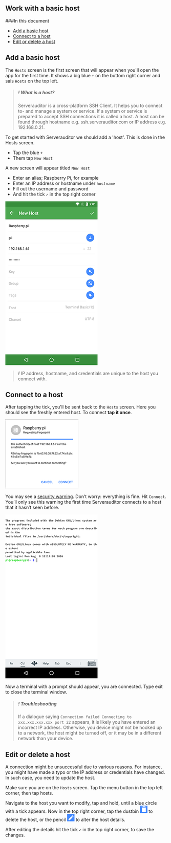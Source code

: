 ## Work with a basic host

###In this document
* [Add a basic host](#add-a-basic-host)
* [Connect to a host](#connect-to-a-host)
* [Edit or delete a host](#edit-or-delete-a-host)

## Add a basic host

The `Hosts` screen is the first screen that will appear when you'll open the app for the first time. It shows a big blue `+` on the bottom right corner and sais `Hosts` on the top left.

> ##### ***!*** What is a host?
> Serverauditor is a cross-platform SSH Client. It helps you to connect to- and manage a system or service. If a system or service is prepared to accept SSH connections it is called a host. A host can be found through hostname e.g. ssh.serverauditor.com or IP address e.g. 192.168.0.21. 

To get started with Serverauditor we should add a 'host'. This is done in the Hosts screen.
* Tap the blue `+`
* Them tap `New Host`

A new screen will appear titled `New Host`
* Enter an alias; Raspberry Pi, for example
* Enter an IP address or hostname under `hostname`
* Fill out the username and password
* And hit the tick `✓` in the top right corner 

![New Host](images/host01.png)

> ***!*** IP address, hostname, and credentials are unique to the host you connect with.

## Connect to a host

After tapping the tick, you'll be sent back to the `Hosts` screen. Here you should see the freshly entered host. To connect **tap it once**. 

![Requesting Fingerprint](images/host02.png)

You may see a [security warning](http://www.lysium.de/blog/index.php?/archives/186-How-to-get-ssh-server-fingerprint-information.html). Don’t worry: everything is fine. Hit `Connect`. You’ll only see this warning the first time Serverauditor connects to a host that it hasn’t seen before.

![The Serverauditor terminal](images/host03.png)

Now a terminal with a prompt should appear, you are connected. Type exit to close the terminal window.

> ##### ***!*** Troubleshooting
> If a dialogue saying `Connection failed Connecting to xxx.xxx.xxx.xxx port 22` appears, it is likely you have entered an incorrect IP address. Otherwise, you device might not be hooked up to a network, the host might be turned off, or it may be in a different network than your device.

## Edit or delete a host
A connection might be unsuccessful due to various reasons. For instance, you might have made a typo or the IP address or credentials have changed. In such case, you need to update the host.

Make sure you are on the `Hosts` screen. Tap the menu button in the top left corner, then tap hosts.

Navigate to the host you want to modify, tap and hold, until a blue circle with a tick appears. Now in the top right corner, tap the dustbin ![](images/dustbin.png) to delete the host, or the pencil ![](images/pencil.png) to alter the host details. 

After editing the details hit the tick `✓` in the top right corner, to save the changes. 
